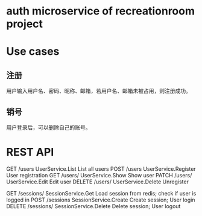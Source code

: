 # auth microservice of recreationroom project
# Use cases
## 注册
用户输入用户名、密码、昵称、邮箱，若用户名、邮箱未被占用，则注册成功。

## 销号
用户登录后，可以删除自己的账号。

# REST API
GET /users              UserService.List        List all users
POST /users             UserService.Register    User registration
GET /users/<id>         UserService.Show        Show user
PATCH /users/<id>       UserService.Edit        Edit user
DELETE /users/<id>      UserService.Delete      Unregister

GET /sessions/<id>      SessionService.Get      Load session from redis; check if user is logged in
POST /sessions          SessionService.Create   Create session; User login
DELETE /sessions/<id>   SessionService.Delete   Delete session; User logout
